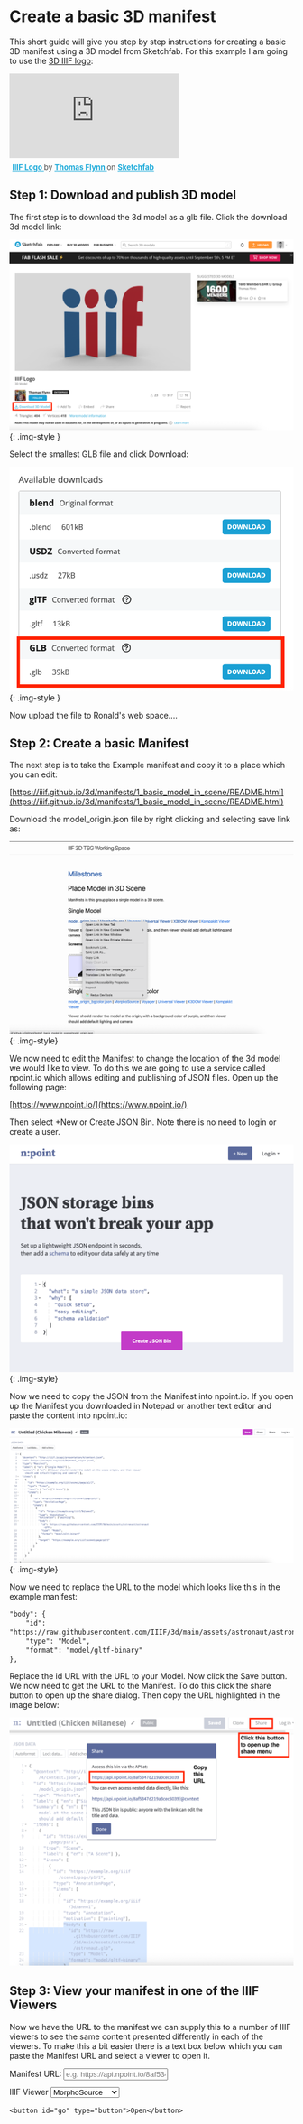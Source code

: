 <style>
  .img-style {
    width: 70%;
    display: block;
    margin: 1rem auto;
    max-width: 100%;
    height: auto;
    box-shadow: 0 12px 28px rgba(0,0,0,.18), 0 2px 8px rgba(0,0,0,.12);
    border-radius: 8px;
  }
</style>

# Create a basic 3D manifest 

This short guide will give you step by step instructions for creating a basic 3D manifest using a 3D model from Sketchfab. For this example I am going to use the [3D IIIF logo](https://skfb.ly/6SWEH):

<div class="sketchfab-embed-wrapper"> <iframe title="IIIF Logo" frameborder="0" allowfullscreen mozallowfullscreen="true" webkitallowfullscreen="true" allow="autoplay; fullscreen; xr-spatial-tracking" xr-spatial-tracking execution-while-out-of-viewport execution-while-not-rendered web-share src="https://sketchfab.com/models/5202e71e7b814fdb988a2b4cc070c370/embed"> </iframe> <p style="font-size: 13px; font-weight: normal; margin: 5px; color: #4A4A4A;"> <a href="https://sketchfab.com/3d-models/iiif-logo-5202e71e7b814fdb988a2b4cc070c370?utm_medium=embed&utm_campaign=share-popup&utm_content=5202e71e7b814fdb988a2b4cc070c370" target="_blank" rel="nofollow" style="font-weight: bold; color: #1CAAD9;"> IIIF Logo </a> by <a href="https://sketchfab.com/nebulousflynn?utm_medium=embed&utm_campaign=share-popup&utm_content=5202e71e7b814fdb988a2b4cc070c370" target="_blank" rel="nofollow" style="font-weight: bold; color: #1CAAD9;"> Thomas Flynn </a> on <a href="https://sketchfab.com?utm_medium=embed&utm_campaign=share-popup&utm_content=5202e71e7b814fdb988a2b4cc070c370" target="_blank" rel="nofollow" style="font-weight: bold; color: #1CAAD9;">Sketchfab</a></p></div>

## Step 1: Download and publish 3D model

The first step is to download the 3d model as a glb file. Click the download 3d model link:

![Click download 3d model](imgs/download.png){: .img-style }

Select the smallest GLB file and click Download:

![Select smallest GLB](imgs/select_glb.png){: .img-style }

Now upload the file to Ronald's web space....

## Step 2: Create a basic Manifest

The next step is to take the Example manifest and copy it to a place which you can edit:

[https://iiif.github.io/3d/manifests/1_basic_model_in_scene/README.html](https://iiif.github.io/3d/manifests/1_basic_model_in_scene/README.html)

Download the model_origin.json file by right clicking and selecting save link as:

![Save manifest](imgs/save_manifest.png){: .img-style}

We now need to edit the Manifest to change the location of the 3d model we would like to view. To do this we are going to use a service called npoint.io which allows editing and publishing of JSON files. Open up the following page:

[https://www.npoint.io/](https://www.npoint.io/)

Then select +New or Create JSON Bin. Note there is no need to login or create a user. 

![Create new JSON object using npoint.io](imgs/npoint.png){: .img-style}

Now we need to copy the JSON from the Manifest into npoint.io. If you open up the Manifest you downloaded in Notepad or another text editor and paste the content into npoint.io:

![Npoint.io showing the Manifest json](imgs/npoint-json.png){: .img-style}

Now we need to replace the URL to the model which looks like this in the example manifest:

```
"body": {
    "id": "https://raw.githubusercontent.com/IIIF/3d/main/assets/astronaut/astronaut.glb",
    "type": "Model",
    "format": "model/gltf-binary"
},
```

Replace the id URL with the URL to your Model. Now click the Save button. We now need to get the URL to the Manifest. To do this click the share button to open up the share dialog. Then copy the URL highlighted in the image below:

![Click share button then copy the API URL](imgs/npoint-share.png)


## Step 3: View your manifest in one of the IIIF Viewers

Now we have the URL to the manifest we can supply this to a number of IIIF viewers to see the same content presented differently in each of the viewers. To make this a bit easier there is a text box below which you can paste the Manifest URL and select a viewer to open it. 

<div class="row">
    <label for="text">Manifest URL:</label>
    <input id="text" type="text" minlength="50" placeholder="e.g. https://api.npoint.io/8af5347d219a3cec6039" />
  </div>

  <div class="row" style="margin-top:.75rem;">
    <label for="dest">IIIF Viewer</label>
    <select id="dest">
      <!-- Append as query: ?q=TEXT -->
      <option value="https://www.morphosource.org/uv/uv.html#" data-mode="append" data-param="manifest">
         MorphoSource
      </option>
      <!-- Append as path: /wiki/TEXT -->
      <option value="https://smithsonian.github.io/voyager-dev/iiif/iiif_demo" data-mode="append" data-param="document">
        Voyager
      </option>
      <!-- Another path example: /users/TEXT -->
      <option value="https://uv-v4.netlify.app/#"  data-mode="append" data-param="manifest">
        Universal Viewer 
      </option>
      <option value="https://spri-open-resources.s3.us-east-2.amazonaws.com/iiif3dtsg/manifest/index.html#" data-mode="append" data-param="manifest">
        X3DOM Viewer
      </option>
     <!-- <option value="https://blacklodge.hki.uni-koeln.de/viewer/?locale=en&standalone=true"  data-mode="query" data-param="manifest">
        Kompakkt Viewer
      </option>-->
    </select>

    <button id="go" type="button">Open</button>
  </div>

  <script>
    const $ = (id) => document.getElementById(id);

    $("go").addEventListener("click", () => {
      const input = $("text").value.trim();
      const sel   = $("dest");
      const base  = sel.value;
      const mode  = sel.options[sel.selectedIndex].dataset.mode;
      const param = sel.options[sel.selectedIndex].dataset.param;

      // Build the final URL
      let urlStr;
      try {
        if (mode === "append") {
            urlStr = base + "?" + param + "=" + input;
        } else {
            const u = new URL(base, window.location.href); // supports absolute or relative base
            // Query mode (e.g., ?q=TEXT). If input empty, we still open base.
            if (input) {
                u.searchParams.set(param, input);
            }

            urlStr = u.toString();
        }

      } catch (e) {
        // Fallback if base isn't a valid URL for some reason
        urlStr = base + encodeURIComponent(input);
      }

      // Open in a new tab/window safely
      window.open(urlStr, "_blank", "noopener,noreferrer");
    });
  </script>
